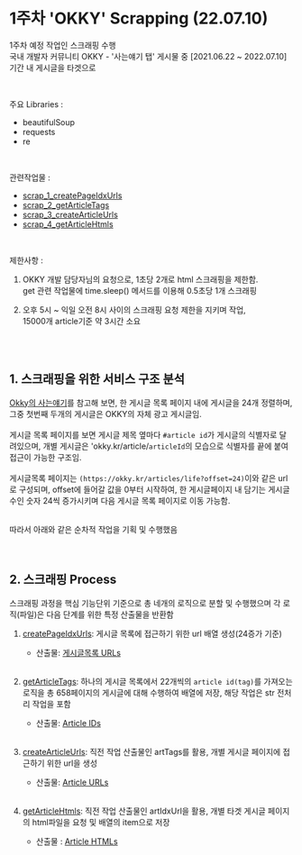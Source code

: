 # 1주차 'OKKY' Scrapping (22.07.10)
1주차 예정 작업인 스크래핑 수행 <br>
국내 개발자 커뮤니티 OKKY - '사는얘기 탭' 게시물 중 [2021.06.22 ~ 2022.07.10] 기간 내 게시글을 타겟으로

<br>

주요 Libraries : 
- beautifulSoup
- requests
- re

<br>

관련작업물 : 
- [scrap_1_createPageIdxUrls]()
- [scrap_2_getArticleTags]()
- [scrap_3_createArticleUrls]()
- [scrap_4_getArticleHtmls]()

<br>

제한사항 : 
1. OKKY 개발 담당자님의 요청으로, 1초당 2개로 html 스크래핑을 제한함.<br> get 관련 작업물에 time.sleep() 메서드를 이용해 0.5초당 1개 스크래핑

2. 오후 5시 ~ 익일 오전 8시 사이의 스크래핑 요청 제한을 지키며 작업,<br> 15000개 article기준 약 3시간 소요

<br><br>

## 1. 스크래핑을 위한 서비스 구조 분석
[Okky의 사는얘기](https://okky.kr/articles/life?offset=0&max=24&sort=id&order=desc)를 참고해 보면, 한 게시글 목록 페이지 내에 게시글을 24개 정렬하며, 그중 첫번째 두개의 게시글은 OKKY의 자체 광고 게시글임.
<br><br>
게시글 목록 페이지를 보면 게시글 제목 옆마다 `#article id`가 게시글의 식별자로 달려있으며, 개별 게시글은 'okky.kr/article/`articleId`의 모습으로 식별자를 끝에 붙여 접근이 가능한 구조임.
<br><br>
게시글목록 페이지는 `(https://okky.kr/articles/life?offset=24)`이와 같은 url로 구성되며, offset에 들어갈 값을 0부터 시작하여, 한 게시글페이지 내 담기는 게시글 수인 숫자 24씩 증가시키며 다음 게시글 목록 페이지로 이동 가능함.
<br><br>

따라서 아래와 같은 순차적 작업을 기획 및 수행했음
<br><br><br>

## 2. 스크래핑 Process
스크래핑 과정을 핵심 기능단위 기준으로 총 네개의 로직으로 분할 및 수행했으며 각 로직(파일)은 다음 단계를 위한 특정 산출물을 반환함

1. [createPageIdxUrls](): 게시글 목록에 접근하기 위한 url 배열 생성(24증가 기준)
    - 산출물: [게시글목록 URLs](./arr1_pageIdxUrl.txt)
<br><br>

2. [getArticleTags](): 하나의 게시글 목록에서 22개씩의 `article id(tag)`를 가져오는 로직을 총 658페이지의 게시글에 대해 수행하여 배열에 저장, 해당 작업은 str 전처리 작업을 포함
    - 산출물: [Article IDs](./arr2_artTags.txt)
<br><br>

3.  [createArticleUrls](): 직전 작업 산출물인 artTags를 활용, 개별 게시글 페이지에 접근하기 위한 url을 생성
    - 산출물: [Article URLs](./arr3_artIdxUrl.txt)
<br><br>

4. [getArticleHtmls]():  직전 작업 산출물인 artIdxUrl을 활용, 개별 타겟 게시글 페이지의 html파일을 요청 및 배열의 item으로 저장
    - 산출물 : [Article HTMLs](./arr4_artHtmls.txt)
<br><br>